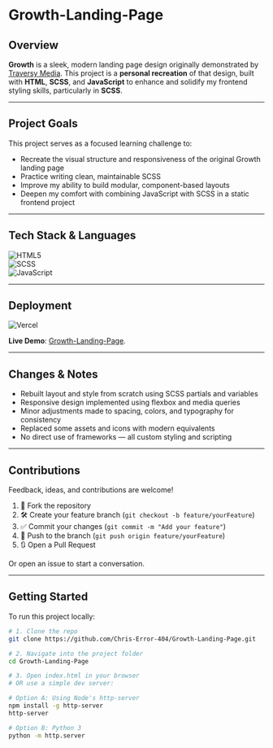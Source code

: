 # Growth-Landing-Page

## Overview

**Growth** is a sleek, modern landing page design originally demonstrated by [Traversy Media](https://www.youtube.com/traversymedia). This project is a **personal recreation** of that design, built with **HTML**, **SCSS**, and **JavaScript** to enhance and solidify my frontend styling skills, particularly in **SCSS**.

---

## Project Goals

This project serves as a focused learning challenge to:

- Recreate the visual structure and responsiveness of the original Growth landing page  
- Practice writing clean, maintainable SCSS  
- Improve my ability to build modular, component-based layouts  
- Deepen my comfort with combining JavaScript with SCSS in a static frontend project

---

## Tech Stack & Languages

![HTML5](https://img.shields.io/badge/-HTML5-E34F26?logo=html5&logoColor=white&style=for-the-badge)  
![SCSS](https://img.shields.io/badge/-SCSS-CC6699?logo=sass&logoColor=white&style=for-the-badge)  
![JavaScript](https://img.shields.io/badge/-JavaScript-F0DB4F?logo=javascript&logoColor=black&style=for-the-badge)

---

## Deployment

![Vercel](https://img.shields.io/badge/-Vercel-000000?logo=vercel&logoColor=white&style=for-the-badge)  

 **Live Demo**: [Growth-Landing-Page](https://www.youtube.com/traversymedia).

---

## Changes & Notes

- Rebuilt layout and style from scratch using SCSS partials and variables  
- Responsive design implemented using flexbox and media queries  
- Minor adjustments made to spacing, colors, and typography for consistency  
- Replaced some assets and icons with modern equivalents  
- No direct use of frameworks — all custom styling and scripting  

---

## Contributions

Feedback, ideas, and contributions are welcome!  

1. 🍴 Fork the repository  
2. 🛠 Create your feature branch (`git checkout -b feature/yourFeature`)  
3. ✅ Commit your changes (`git commit -m "Add your feature"`)  
4. 🚀 Push to the branch (`git push origin feature/yourFeature`)  
5. 🔃 Open a Pull Request  

Or open an issue to start a conversation.

---

## Getting Started

To run this project locally:

```bash
# 1. Clone the repo
git clone https://github.com/Chris-Error-404/Growth-Landing-Page.git

# 2. Navigate into the project folder
cd Growth-Landing-Page

# 3. Open index.html in your browser
# OR use a simple dev server:

# Option A: Using Node's http-server
npm install -g http-server
http-server

# Option B: Python 3
python -m http.server

